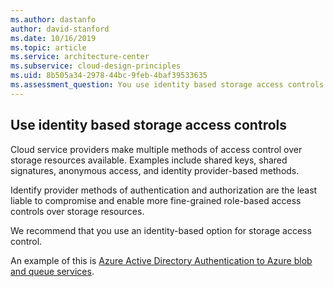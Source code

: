 ```yaml
---
ms.author: dastanfo
author: david-stanford
ms.date: 10/16/2019
ms.topic: article
ms.service: architecture-center
ms.subservice: cloud-design-principles
ms.uid: 8b505a34-2978-44bc-9feb-4baf39533635
ms.assessment_question: You use identity based storage access controls
---
```

## Use identity based storage access controls

Cloud service providers make multiple methods of access control over storage
resources available. Examples include shared keys, shared signatures, anonymous
access, and identity provider-based methods.

Identify provider methods of authentication and authorization are the least
liable to compromise and enable more fine-grained role-based access controls
over storage resources.

We recommend that you use an identity-based option for storage access control.

An example of this is [Azure Active Directory Authentication to Azure blob and queue services](https://docs.microsoft.com/rest/api/storageservices/authenticate-with-azure-active-directory).
